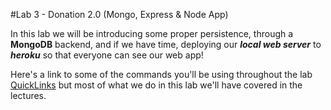 #Lab 3 - Donation 2.0 (Mongo, Express & Node App)

In this lab we will be introducing some proper persistence, through a **MongoDB** backend, and if we have time, deploying our ***local web server*** to ***heroku*** so that everyone can see our web app!

Here's a link to some of the commands you'll be using throughout the lab [QuickLinks](http://docs.mongodb.org/master/tutorial/getting-started-with-the-mongo-shell/) but most of what we do in this lab we'll have covered in the lectures.
